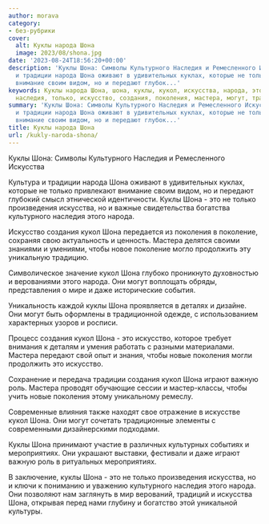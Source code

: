 ```yaml
---
author: morava
category:
- без-рубрики
cover:
  alt: Куклы народа Шона
  image: 2023/08/shona.jpg
date: '2023-08-24T18:56:20+00:00'
description: 'Куклы Шона: Символы Культурного Наследия и Ремесленного Искусства Культура
  и традиции народа Шона оживают в удивительных куклах, которые не только привлекают
  внимание своим видом, но и передают глубок...'
keywords: Куклы народа Шона, шона, куклы, кукол, искусства, народа, это, культурного,
  наследия, только, искусство, создания, поколения, мастера, могут, традиции
summary: 'Куклы Шона: Символы Культурного Наследия и Ремесленного Искусства Культура
  и традиции народа Шона оживают в удивительных куклах, которые не только привлекают
  внимание своим видом, но и передают глубок...'
title: Куклы народа Шона
url: /kukly-naroda-shona/
---
```


Куклы Шона: Символы Культурного Наследия и Ремесленного Искусства

Культура и традиции народа Шона оживают в удивительных куклах, которые не только привлекают внимание своим видом, но и передают глубокий смысл этнической идентичности. Куклы Шона \- это не только произведения искусства, но и важные свидетельства богатства культурного наследия этого народа.

Искусство создания кукол Шона передается из поколения в поколение, сохраняя свою актуальность и ценность. Мастера делятся своими знаниями и умениями, чтобы новое поколение могло продолжить эту уникальную традицию.

Символическое значение кукол Шона глубоко проникнуто духовностью и верованиями этого народа. Они могут воплощать обряды, представления о мире и даже исторические события.

Уникальность каждой куклы Шона проявляется в деталях и дизайне. Они могут быть оформлены в традиционной одежде, с использованием характерных узоров и росписи.

Процесс создания кукол Шона \- это искусство, которое требует внимания к деталям и умения работать с разными материалами. Мастера передают свой опыт и знания, чтобы новые поколения могли продолжить это искусство.

Сохранение и передача традиции создания кукол Шона играют важную роль. Мастера проводят обучающие сессии и мастер-классы, чтобы учить новые поколения этому уникальному ремеслу.

Современные влияния также находят свое отражение в искусстве кукол Шона. Они могут сочетать традиционные элементы с современными дизайнерскими подходами.

Куклы Шона принимают участие в различных культурных событиях и мероприятиях. Они украшают выставки, фестивали и даже играют важную роль в ритуальных мероприятиях.

В заключение, куклы Шона \- это не только произведения искусства, но и ключи к пониманию и уважению культурного наследия этого народа. Они позволяют нам заглянуть в мир верований, традиций и искусства Шона, открывая перед нами глубину и богатство этой уникальной культуры.